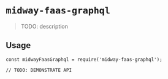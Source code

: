 # `midway-faas-graphql`

> TODO: description

## Usage

```
const midwayFaasGraphql = require('midway-faas-graphql');

// TODO: DEMONSTRATE API
```
